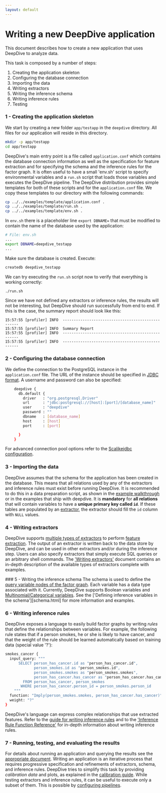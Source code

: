```yaml
---
layout: default
---
```


# Writing a new DeepDive application

This document describes how to create a new application that uses DeepDive to
analyze data. 

This task is composed by a number of steps:

1. Creating the application skeleton 
2. Configuring the database connection
3. Importing the data
4. Writing extractors
5. Writing the inference schema
6. Writing inference rules
7. Testing

### 1 - Creating the application skeleton

We start by creating a new folder `app/testapp` in the `deepdive` directory. All
files for our application will reside in this directory. 

```bash
mkdir -p app/testapp 
cd app/testapp
```

DeepDive's main entry point is a file called `application.conf` which contains
the database connection information as well as the specification for feature
extraction and for specifying the schema and the inference rules for the factor
graph. It is often useful to have a small 'env.sh' script to specify
environmental variables and a `run.sh` script that loads those variables and
executes the DeepDive pipeline. The DeepDive distribution provides simple
templates for both of these scripts and for the `application.conf` file. We copy
these templates to our directory with the following commands: 

```bash
cp ../../examples/template/application.conf .
cp ../../examples/template/run.sh .
cp ../../examples/template/env.sh .
```

In `env.sh` there is a placeholder line `export DBNAME=` that must be modified
to contain the name of the database used by the application: 

```bash
# File: env.sh
...
export DBNAME=deepdive_testapp 
...
```

Make sure the database is created. Execute:
```bash
createdb deepdive_testapp
```

We can try executing the `run.sh` script now to verify that everything is
working correctly:

```bash
./run.sh
```
Since we have not defined any extractors or inference rules, the results will
not be interesting, but DeepDive should run successfully from end to end. If
this is the case, the summary report should look like this: 

    15:57:55 [profiler] INFO  --------------------------------------------------
    15:57:55 [profiler] INFO  Summary Report
    15:57:55 [profiler] INFO  --------------------------------------------------
    15:57:55 [profiler] INFO  --------------------------------------------------

### 2 - Configuring the database connection

We define the connection to the PostgreSQL instance in the `application.conf`
file. The URL of the instance should be specified in [JDBC
format](http://jdbc.postgresql.org/documentation/80/connect.html). A username
and password can also be specified:
    
```bash
    deepdive {
      db.default {
        driver   : "org.postgresql.Driver"
        url      : "jdbc:postgresql://[host]:[port]/[database_name]"
        user     : "deepdive"
        password : ""
        dbname   : [database_name]
        host     : [host]
        port     : [port]

      }
    }
```

For advanced connection pool options refer to the [Scalikejdbc
configuration](http://scalikejdbc.org/documentation/configuration.html).

### <a name="loading" href="#"></a> 3 - Importing the data

DeepDive assumes that the schema for the application has been created in the
database. This means that all relations used by any of the extractors and inference
rules must exist before running DeepDive. It is recommended to do this in a data
preparation script, as shown in the [example
walkthrough](walkthrough/walkthrough.html) or in the examples that ship with
deepdive. It is **mandatory** for **all relations** that will contain variables
to have a **unique primary key called `id`**. If these tables are populated by
an [extractor](extractors.html), the extractor should fill the `id` column with
`NULL` values.

### <a name="extractors" href="#"></a> 4 - Writing extractors 

DeepDive supports [multiple types of extractors](extractors.html) to perform
[feature extraction](overview.html#extractors). The output of an extractor is
written back to the data store by DeepDive, and can be used in other extractors
and/or during the inference step. Users can also specify extractors that simply
execute SQL queries or an arbitrary shell commands. The ['Writing
extractors'](extractors.html) document contains an in-depth description of the
available types of extractors complete with examples.

###<a name="schema" href="#"></a> 5 - Writing the inference schema
The schema is used to define the [query variable nodes of the factor
graph](../general/inference.html#variables). Each variable has a data type
associated with it. Currently, DeepDive supports Boolean variables and
[Multinomial/Categorical variables](schema.html#multinomial). See the ['Defining
inference variables in the schema'][schema.html] for more information and
examples.

### <a name="inference" href="#"></a> 6 - Writing inference rules

DeepDive exposes a language to easily build factor graphs by writing *rules*
that define the relationships between variables. For example, the following rule
states that if a person smokes, he or she is likely to have cancer, and that the
weight of the rule should be learned automatically based on training data
(special value '?'):
    
```bash
smokes_cancer {
  input_query: """
      SELECT person_has_cancer.id as "person_has_cancer.id",
             person_smokes.id as "person_smokes.id",
             person_smokes.smokes as "person_smokes.smokes",
             person_has_cancer.has_cancer as "person_has_cancer.has_cancer"
        FROM person_has_cancer, person_smokes
       WHERE person_has_cancer.person_id = person_smokes.person_id
    """
  function: "Imply(person_smokes.smokes, person_has_cancer.has_cancer)"
  weight: "?"
}
```

DeepDive's language can express complex relationships that use extracted
features. Refer to the [guide for writing inference rules](inference_rules.html)
and to the ['Inference Rule Function Reference'](inference_rule_functions.html)
for in-depth information about writing inference rules.

### 7 - Running, testing, and evaluating the results

For details about running an application and querying the results see the
[appropriate document](running.html). Writing an application is an iterative
process that requires progressive specification and refinements of extractors,
schema, and inference rules. DeepDive tries to simplify this task by providing
*calibration data* and plots, as explained in the [calibration
guide](calibration.html). While testing extractors and inference rules, it can be
useful to execute only a subset of them. This is possible by [configuring
pipelines](running.html#pipelines). 


